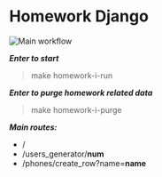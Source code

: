 # Homework Django

![Main workflow](https://github.com/hillel-i-python-pro-i-2022-08-26/homework__vlada_kriazh__django_templates/actions/workflows/main-workflow.yml/badge.svg)

***Enter to start***
> make homework-i-run

***Enter to purge homework related data***
> make homework-i-purge
> 
> 
***Main routes:***
- /
- /users_generator/**num**
- /phones/create_row?name=**name**

